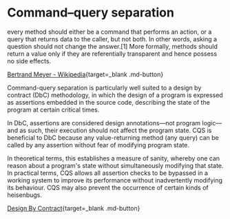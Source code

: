 # Command–query separation

every method should either be a command that performs an action, or a query that returns data to the caller, but not both. In other words, asking a question should not change the answer.[1] More formally, methods should return a value only if they are referentially transparent and hence possess no side effects.

[Bertrand Meyer - Wikipedia](https://en.wikipedia.org/wiki/Bertrand_Meyer){target=_blank .md-button}

Command-query separation is particularly well suited to a design by contract (DbC) methodology, in which the design of a program is expressed as assertions embedded in the source code, describing the state of the program at certain critical times.

In DbC, assertions are considered design annotations—not program logic—and as such, their execution should not affect the program state. CQS is beneficial to DbC because any value-returning method (any query) can be called by any assertion without fear of modifying program state.

In theoretical terms, this establishes a measure of sanity, whereby one can reason about a program's state without simultaneously modifying that state. In practical terms, CQS allows all assertion checks to be bypassed in a working system to improve its performance without inadvertently modifying its behaviour. CQS may also prevent the occurrence of certain kinds of heisenbugs.

[Design By Contract](https://en.wikipedia.org/wiki/Design_by_contract){target=_blank .md-button}

